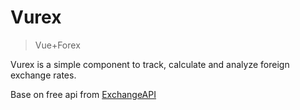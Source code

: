 # Vurex

> Vue+Forex

Vurex is a simple component to track, calculate and analyze foreign exchange rates.

Base on free api from [ExchangeAPI](https://exchangeratesapi.io/)
